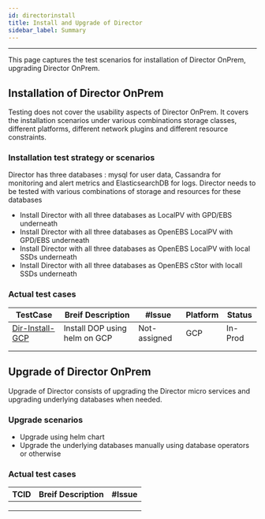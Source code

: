 ```yaml
---
id: directorinstall
title: Install and Upgrade of Director
sidebar_label: Summary
---
```

------

This page captures the test scenarios for installation of Director OnPrem, upgrading Director OnPrem. 

## Installation of Director OnPrem

Testing does not cover the usability aspects of Director OnPrem. It covers the installation scenarios under various combinations storage classes, different platforms, different network plugins and different resource constraints.



### Installation test strategy or scenarios

Director has three databases : mysql for user data, Cassandra for monitoring and alert metrics and ElasticsearchDB for logs. Director needs to be tested with various combinations of storage and resources for these databases

- Install Director with all three databases as LocalPV with GPD/EBS underneath
- Install Director with all three databases as OpenEBS LocalPV with GPD/EBS underneath
- Install Director with all three databases as OpenEBS LocalPV with local SSDs underneath
- Install Director with all three databases as OpenEBS cStor with locall SSDs underneath

### Actual test cases

| TestCase                             | Breif Description             | #Issue       | Platform | Status  |
| ------------------------------------ | ----------------------------- | ------------ | -------- | ------- |
| [Dir-Install-GCP](install-tcid-1240) | Install DOP using helm on GCP | Not-assigned | GCP      | In-Prod |
|                                      |                               |              |          |         |
|                                      |                               |              |          |         |

## Upgrade of Director OnPrem

Upgrade of Director consists of upgrading the Director micro services and upgrading underlying databases when needed.

### Upgrade scenarios

- Upgrade using helm chart
- Upgrade the underlying databases manually using database operators or otherwise

### Actual test cases

| TCID | Breif Description | #Issue |
| ---- | ----------------- | ------ |
|      |                   |        |
|      |                   |        |
|      |                   |        |


